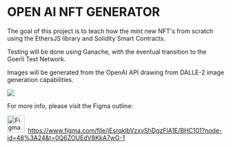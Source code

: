 <h1>OPEN AI NFT GENERATOR</h1>

The goal of this project is to teach how the mint new NFT's from scratch using the EthersJS library and Solidity Smart Contracts.

Testing will be done using Ganache, with the eventual transition to the Goerli Test Network.

Images will be generated from the OpenAI API drawing from DALLE-2 image generation capabilities.


[![](https://mermaid.ink/img/pako:eNptkE1rwzAMhv-KUA9tIYXAbj4MmqTbZRuj29EXk8iJqT-C4xyKm_8-p01gg-kghB7p1UfE2jWEDFsv-g7eztxCsuPuZAN56L0zfQBlg4PPziX_Spa8CM7v4XB4hmJXalVfYLvkabt_KBQzrWL800XDNC343n07U7uQGxQPUt1Jueq-p9mrZjmTU4wfL9_gJCgjWgKTCqiZdbkdwlUTHEEqrdlGSpkNwbsLsU2e5ysuFvz0Py4XnFK_cVY77XwKpeQWMzTkjVBN-lycl-MYOjLEkaWwISlGHThyO6VSMQb3dbU1suBHynDsm3RwpUT6uUEmhR5o-gHLRH6X?type=png)](https://mermaid.live/edit#pako:eNptkE1rwzAMhv-KUA9tIYXAbj4MmqTbZRuj29EXk8iJqT-C4xyKm_8-p01gg-kghB7p1UfE2jWEDFsv-g7eztxCsuPuZAN56L0zfQBlg4PPziX_Spa8CM7v4XB4hmJXalVfYLvkabt_KBQzrWL800XDNC343n07U7uQGxQPUt1Jueq-p9mrZjmTU4wfL9_gJCgjWgKTCqiZdbkdwlUTHEEqrdlGSpkNwbsLsU2e5ysuFvz0Py4XnFK_cVY77XwKpeQWMzTkjVBN-lycl-MYOjLEkaWwISlGHThyO6VSMQb3dbU1suBHynDsm3RwpUT6uUEmhR5o-gHLRH6X)

For more info, please visit the Figma outline:

<img src="https://upload.wikimedia.org/wikipedia/commons/thumb/3/33/Figma-logo.svg/400px-Figma-logo.svg.png?20190122211436" title="Figma" alt="Figma" height="40"/>&nbsp;
https://www.figma.com/file/jEsrqklbVzxvShDgzFlA1E/BHC101?node-id=48%3A24&t=0Q6ZOUEdV8KkA7wG-1
